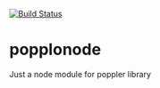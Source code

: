 [![Build Status](https://travis-ci.org/istex/popplonode.svg?branch=master)](https://travis-ci.org/istex/popplonode)

# popplonode
Just a node module for poppler library
